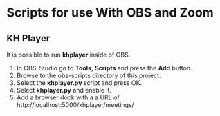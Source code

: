 # Scripts for use With OBS and Zoom

## KH Player

It is possible to run **khplayer** inside of OBS.

1. In OBS-Studio go to **Tools**, **Scripts** and press the **Add** button.
2. Browse to the obs-scripts directory of this project.
3. Select the **khplayer.py** script and press OK.
4. Select **khplayer.py** and enable it.
5. Add a browser dock with a a URL of http://localhost:5000/khplayer/meetings/

